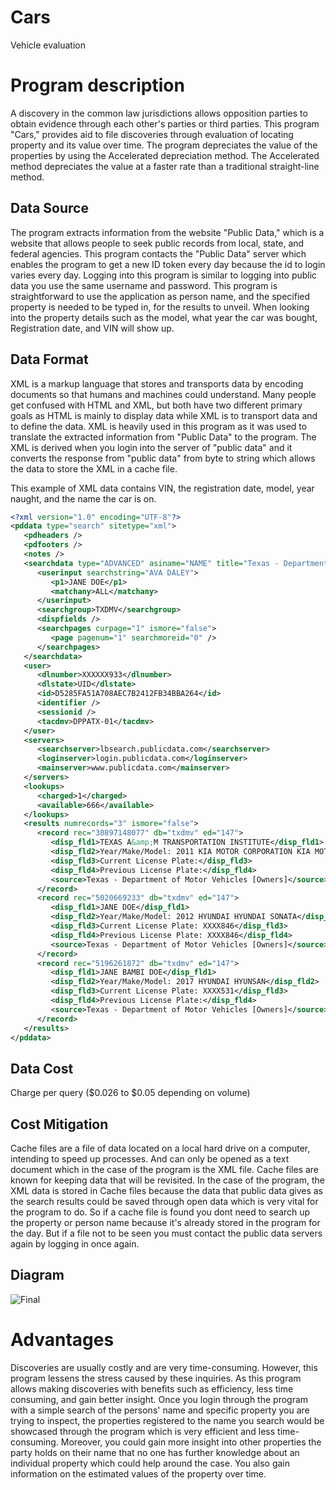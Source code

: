 # Cars
Vehicle evaluation 

# Program description
A discovery in the common law jurisdictions allows opposition parties to obtain evidence through each other's parties or third parties. This program "Cars," provides aid to file discoveries through evaluation of locating property and its value over time. The program depreciates the value of the properties by using the Accelerated depreciation method. The Accelerated method depreciates the value at a faster rate than a traditional straight-line method.

## Data Source
The program extracts information from the website "Public Data," which is a website that allows people to seek public records from local, state, and federal agencies. This program contacts the "Public Data" server which enables the program to get a new ID token every day because the id to login varies every day. Logging into this program is similar to logging into public data you use the same username and password. This program is straightforward to use the application as person name, and the specified property is needed to be typed in, for the results to unveil. When looking into the property details such as the model, what year the car was bought, Registration date, and VIN will show up.

## Data Format
XML is a markup language that stores and transports data by encoding documents so that humans and machines could understand. Many people get confused with HTML and XML, but both have two different primary goals as HTML is mainly to display data while XML is to transport data and to define the data. XML is heavily used in this program as it was used to translate the extracted information from "Public Data" to the program.  The XML is derived when you login into the server of "public data" and it converts the response from "public data" from byte to string which allows the data to store the XML in a cache file.


This example of XML data contains VIN, the registration date, model, year naught, and the name the car is on.

```xml
<?xml version="1.0" encoding="UTF-8"?>
<pddata type="search" sitetype="xml">
   <pdheaders />
   <pdfooters />
   <notes />
   <searchdata type="ADVANCED" asiname="NAME" title="Texas - Department of Motor Vehicles [Owners]" dbcount="1" reccount="55303681" db="txdmv" ed="147">
      <userinput searchstring="AVA DALEY">
         <p1>JANE DOE</p1>
         <matchany>ALL</matchany>
      </userinput>
      <searchgroup>TXDMV</searchgroup>
      <dispfields />
      <searchpages curpage="1" ismore="false">
         <page pagenum="1" searchmoreid="0" />
      </searchpages>
   </searchdata>
   <user>
      <dlnumber>XXXXXX933</dlnumber>
      <dlstate>UID</dlstate>
      <id>D5285FA51A708AEC7B2412FB34BBA264</id>
      <identifier />
      <sessionid />
      <tacdmv>DPPATX-01</tacdmv>
   </user>
   <servers>
      <searchserver>lbsearch.publicdata.com</searchserver>
      <loginserver>login.publicdata.com</loginserver>
      <mainserver>www.publicdata.com</mainserver>
   </servers>
   <lookups>
      <charged>1</charged>
      <available>666</available>
   </lookups>
   <results numrecords="3" ismore="false">
      <record rec="30897148077" db="txdmv" ed="147">
         <disp_fld1>TEXAS A&amp;M TRANSPORTATION INSTITUTE</disp_fld1>
         <disp_fld2>Year/Make/Model: 2011 KIA MOTOR CORPORATION KIA MOTOR CORPORATION RIO</disp_fld2>
         <disp_fld3>Current License Plate:</disp_fld3>
         <disp_fld4>Previous License Plate:</disp_fld4>
         <source>Texas - Department of Motor Vehicles [Owners]</source>
      </record>
      <record rec="5020669233" db="txdmv" ed="147">
         <disp_fld1>JANE DOE</disp_fld1>
         <disp_fld2>Year/Make/Model: 2012 HYUNDAI HYUNDAI SONATA</disp_fld2>
         <disp_fld3>Current License Plate: XXXX846</disp_fld3>
         <disp_fld4>Previous License Plate: XXXX846</disp_fld4>
         <source>Texas - Department of Motor Vehicles [Owners]</source>
      </record>
      <record rec="5196261872" db="txdmv" ed="147">
         <disp_fld1>JANE BAMBI DOE</disp_fld1>
         <disp_fld2>Year/Make/Model: 2017 HYUNDAI HYUNSAN</disp_fld2>
         <disp_fld3>Current License Plate: XXXX531</disp_fld3>
         <disp_fld4>Previous License Plate:</disp_fld4>
         <source>Texas - Department of Motor Vehicles [Owners]</source>
      </record>
   </results>
</pddata>
```

## Data Cost
Charge per query ($0.026 to $0.05 depending on volume) 

## Cost Mitigation
Cache files are a file of data located on a local hard drive on a computer, intending to speed up processes. And can only be opened as a text document which in the case of the program is the XML file.  Cache files are known for keeping data that will be revisited. In the case of the program, the XML data is stored in Cache files because the data that public data gives as the search results could be saved through open data which is very vital for the program to do. So if a cache file is found you dont need to search up the property or person name because it's already stored in the program for the day. But if a file not to be seen you must contact the public data servers again by logging in once again.

## Diagram
![Final](https://user-images.githubusercontent.com/52220186/62486482-0ab9e880-b785-11e9-8543-352bba670248.PNG)



   # Advantages
Discoveries are usually costly and are very time-consuming. However, this program lessens the stress caused by these inquiries. As this program allows making discoveries with benefits such as efficiency, less time consuming, and gain better insight. Once you login through the program with a simple search of the persons' name and specific property you are trying to inspect, the properties registered to the name you search would be showcased through the program which is very efficient and less time-consuming. Moreover, you could gain more insight into other properties the party holds on their name that no one has further knowledge about an individual property which could help around the case. You also gain information on the estimated values of the property over time.
